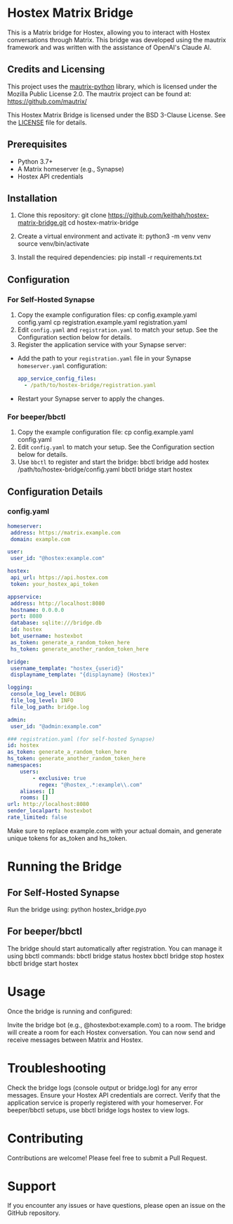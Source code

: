 # Hostex Matrix Bridge

This is a Matrix bridge for Hostex, allowing you to interact with Hostex conversations through Matrix. This bridge was developed using the mautrix framework and was written with the assistance of OpenAI's Claude AI.

## Credits and Licensing

This project uses the [mautrix-python](https://github.com/mautrix/python) library, which is licensed under the Mozilla Public License 2.0. The mautrix project can be found at: https://github.com/mautrix/

This Hostex Matrix Bridge is licensed under the BSD 3-Clause License. See the [LICENSE](LICENSE) file for details.

## Prerequisites

- Python 3.7+
- A Matrix homeserver (e.g., Synapse)
- Hostex API credentials

## Installation

1. Clone this repository:
git clone https://github.com/keithah/hostex-matrix-bridge.git
cd hostex-matrix-bridge

2. Create a virtual environment and activate it:
python3 -m venv venv
source venv/bin/activate

3. Install the required dependencies:
pip install -r requirements.txt

## Configuration

### For Self-Hosted Synapse

1. Copy the example configuration files:
cp config.example.yaml config.yaml
cp registration.example.yaml registration.yaml
2. Edit `config.yaml` and `registration.yaml` to match your setup. See the Configuration section below for details.
3. Register the application service with your Synapse server:
- Add the path to your `registration.yaml` file in your Synapse `homeserver.yaml` configuration:
  ```yaml
  app_service_config_files:
    - /path/to/hostex-bridge/registration.yaml
  ```
- Restart your Synapse server to apply the changes.

### For beeper/bbctl

1. Copy the example configuration file:
cp config.example.yaml config.yaml
2. Edit `config.yaml` to match your setup. See the Configuration section below for details.
3. Use `bbctl` to register and start the bridge:
bbctl bridge add hostex /path/to/hostex-bridge/config.yaml
bbctl bridge start hostex

## Configuration Details

### config.yaml

```yaml
homeserver:
 address: https://matrix.example.com
 domain: example.com

user:
 user_id: "@hostex:example.com"

hostex:
 api_url: https://api.hostex.com
 token: your_hostex_api_token

appservice:
 address: http://localhost:8080
 hostname: 0.0.0.0
 port: 8080
 database: sqlite:///bridge.db
 id: hostex
 bot_username: hostexbot
 as_token: generate_a_random_token_here
 hs_token: generate_another_random_token_here

bridge:
 username_template: "hostex_{userid}"
 displayname_template: "{displayname} (Hostex)"

logging:
 console_log_level: DEBUG
 file_log_level: INFO
 file_log_path: bridge.log

admin:
 user_id: "@admin:example.com"

### registration.yaml (for self-hosted Synapse)
id: hostex
as_token: generate_a_random_token_here
hs_token: generate_another_random_token_here
namespaces:
    users:
        - exclusive: true
          regex: "@hostex_.*:example\\.com"
    aliases: []
    rooms: []
url: http://localhost:8080
sender_localpart: hostexbot
rate_limited: false
```

Make sure to replace example.com with your actual domain, and generate unique tokens for as_token and hs_token.

# Running the Bridge
## For Self-Hosted Synapse

Run the bridge using:
python hostex_bridge.pyo

## For beeper/bbctl
The bridge should start automatically after registration. You can manage it using bbctl commands:
bbctl bridge status hostex
bbctl bridge stop hostex
bbctl bridge start hostex

# Usage
Once the bridge is running and configured:

Invite the bridge bot (e.g., @hostexbot:example.com) to a room.
The bridge will create a room for each Hostex conversation.
You can now send and receive messages between Matrix and Hostex.

# Troubleshooting

Check the bridge logs (console output or bridge.log) for any error messages.
Ensure your Hostex API credentials are correct.
Verify that the application service is properly registered with your homeserver.
For beeper/bbctl setups, use bbctl bridge logs hostex to view logs.

# Contributing
Contributions are welcome! Please feel free to submit a Pull Request.
# Support
If you encounter any issues or have questions, please open an issue on the GitHub repository.


